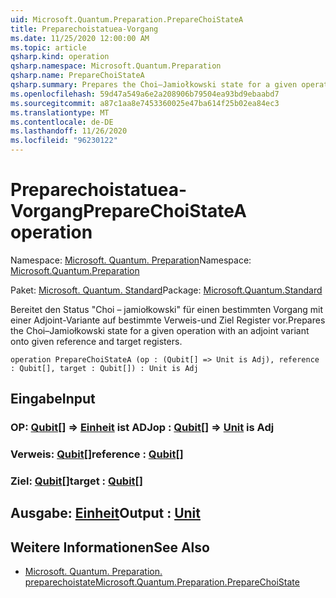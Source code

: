 ```yaml
---
uid: Microsoft.Quantum.Preparation.PrepareChoiStateA
title: Preparechoistatuea-Vorgang
ms.date: 11/25/2020 12:00:00 AM
ms.topic: article
qsharp.kind: operation
qsharp.namespace: Microsoft.Quantum.Preparation
qsharp.name: PrepareChoiStateA
qsharp.summary: Prepares the Choi–Jamiołkowski state for a given operation with an adjoint variant onto given reference and target registers.
ms.openlocfilehash: 59d47a549a6e2a208906b79504ea93bd9ebaabd7
ms.sourcegitcommit: a87c1aa8e7453360025e47ba614f25b02ea84ec3
ms.translationtype: MT
ms.contentlocale: de-DE
ms.lasthandoff: 11/26/2020
ms.locfileid: "96230122"
---
```

# <a name="preparechoistatea-operation"></a><span data-ttu-id="68854-102">Preparechoistatuea-Vorgang</span><span class="sxs-lookup"><span data-stu-id="68854-102">PrepareChoiStateA operation</span></span>

<span data-ttu-id="68854-103">Namespace: [Microsoft. Quantum. Preparation](xref:Microsoft.Quantum.Preparation)</span><span class="sxs-lookup"><span data-stu-id="68854-103">Namespace: [Microsoft.Quantum.Preparation](xref:Microsoft.Quantum.Preparation)</span></span>

<span data-ttu-id="68854-104">Paket: [Microsoft. Quantum. Standard](https://nuget.org/packages/Microsoft.Quantum.Standard)</span><span class="sxs-lookup"><span data-stu-id="68854-104">Package: [Microsoft.Quantum.Standard](https://nuget.org/packages/Microsoft.Quantum.Standard)</span></span>


<span data-ttu-id="68854-105">Bereitet den Status "Choi – jamiołkowski" für einen bestimmten Vorgang mit einer Adjoint-Variante auf bestimmte Verweis-und Ziel Register vor.</span><span class="sxs-lookup"><span data-stu-id="68854-105">Prepares the Choi–Jamiołkowski state for a given operation with an adjoint variant onto given reference and target registers.</span></span>

```qsharp
operation PrepareChoiStateA (op : (Qubit[] => Unit is Adj), reference : Qubit[], target : Qubit[]) : Unit is Adj
```


## <a name="input"></a><span data-ttu-id="68854-106">Eingabe</span><span class="sxs-lookup"><span data-stu-id="68854-106">Input</span></span>

### <a name="op--qubit--unit--is-adj"></a><span data-ttu-id="68854-107">OP: [Qubit](xref:microsoft.quantum.lang-ref.qubit)[] => [Einheit](xref:microsoft.quantum.lang-ref.unit)  ist ADJ</span><span class="sxs-lookup"><span data-stu-id="68854-107">op : [Qubit](xref:microsoft.quantum.lang-ref.qubit)[] => [Unit](xref:microsoft.quantum.lang-ref.unit)  is Adj</span></span>




### <a name="reference--qubit"></a><span data-ttu-id="68854-108">Verweis: [Qubit](xref:microsoft.quantum.lang-ref.qubit)[]</span><span class="sxs-lookup"><span data-stu-id="68854-108">reference : [Qubit](xref:microsoft.quantum.lang-ref.qubit)[]</span></span>




### <a name="target--qubit"></a><span data-ttu-id="68854-109">Ziel: [Qubit](xref:microsoft.quantum.lang-ref.qubit)[]</span><span class="sxs-lookup"><span data-stu-id="68854-109">target : [Qubit](xref:microsoft.quantum.lang-ref.qubit)[]</span></span>





## <a name="output--unit"></a><span data-ttu-id="68854-110">Ausgabe: [Einheit](xref:microsoft.quantum.lang-ref.unit)</span><span class="sxs-lookup"><span data-stu-id="68854-110">Output : [Unit](xref:microsoft.quantum.lang-ref.unit)</span></span>



## <a name="see-also"></a><span data-ttu-id="68854-111">Weitere Informationen</span><span class="sxs-lookup"><span data-stu-id="68854-111">See Also</span></span>

- [<span data-ttu-id="68854-112">Microsoft. Quantum. Preparation. preparechoistate</span><span class="sxs-lookup"><span data-stu-id="68854-112">Microsoft.Quantum.Preparation.PrepareChoiState</span></span>](xref:Microsoft.Quantum.Preparation.PrepareChoiState)